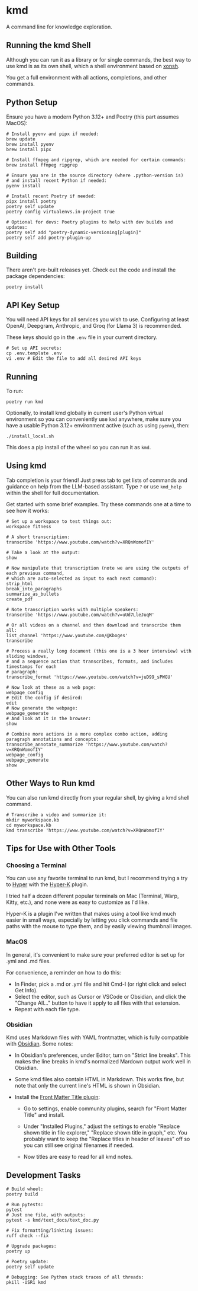 # kmd

A command line for knowledge exploration.

## Running the kmd Shell

Although you can run it as a library or for single commands, the best way to use kmd
is as its own shell, which a shell environment based on [xonsh](https://xon.sh/).

You get a full environment with all actions, completions, and other commands.

## Python Setup

Ensure you have a modern Python 3.12+ and Poetry (this part assumes MacOS):

```shell
# Install pyenv and pipx if needed:
brew update
brew install pyenv
brew install pipx

# Install ffmpeg and ripgrep, which are needed for certain commands:
brew install ffmpeg ripgrep

# Ensure you are in the source directory (where .python-version is)
# and install recent Python if needed:
pyenv install

# Install recent Poetry if needed:
pipx install poetry
poetry self update  
poetry config virtualenvs.in-project true

# Optional for devs: Poetry plugins to help with dev builds and updates:
poetry self add "poetry-dynamic-versioning[plugin]"
poetry self add poetry-plugin-up
```

## Building

There aren't pre-built releases yet. Check out the code and install the package dependencies:

```shell
poetry install
```

## API Key Setup

You will need API keys for all services you wish to use.
Configuring at least OpenAI, Deepgram, Anthropic, and Groq (for Llama 3) is recommended.

These keys should go in the `.env` file in your current directory.

```shell
# Set up API secrets:
cp .env.template .env 
vi .env # Edit the file to add all desired API keys
```

## Running

To run:

```shell
poetry run kmd
```

Optionally, to install kmd globally in current user's Python virtual environment so you can
conveniently use `kmd` anywhere, make sure you have a usable Python 3.12+ environment
active (such as using `pyenv`), then:

```shell
./install_local.sh
```

This does a pip install of the wheel so you can run it as `kmd`.

## Using kmd

Tab completion is your friend! Just press tab to get lists of commands and guidance on
help from the LLM-based assistant. Type `?` or use `kmd_help` within the shell for full
documentation.

Get started with some brief examples. Try these commands one at a time to see how it
works:

```shell
# Set up a workspace to test things out:
workspace fitness

# A short transcription:
transcribe 'https://www.youtube.com/watch?v=XRQnWomofIY'

# Take a look at the output:
show

# Now manipulate that transcription (note we are using the outputs of each previous command,
# which are auto-selected as input to each next command):
strip_html
break_into_paragraphs
summarize_as_bullets
create_pdf

# Note transcription works with multiple speakers:
transcribe 'https://www.youtube.com/watch?v=uUd7LleJuqM'

# Or all videos on a channel and then download and transcribe them all:
list_channel 'https://www.youtube.com/@Kboges'
transcribe

# Process a really long document (this one is a 3 hour interview) with sliding windows,
# and a sequence action that transcribes, formats, and includes timestamps for each
# paragraph:
transcribe_format 'https://www.youtube.com/watch?v=juD99_sPWGU'

# Now look at these as a web page:
webpage_config
# Edit the config if desired:
edit
# Now generate the webpage:
webpage_generate
# And look at it in the browser:
show

# Combine more actions in a more complex combo action, adding paragraph annotations and concepts:
transcribe_annotate_summarize 'https://www.youtube.com/watch?v=XRQnWomofIY'
webpage_config
webpage_generate
show
```

## Other Ways to Run kmd

You can also run kmd directly from your regular shell, by giving a kmd shell
command.

```
# Transcribe a video and summarize it:
mkdir myworkspace.kb
cd myworkspace.kb
kmd transcribe 'https://www.youtube.com/watch?v=XRQnWomofIY'
```

## Tips for Use with Other Tools

### Choosing a Terminal

You can use any favorite terminal to run kmd, but I recommend trying a try to
[Hyper](https://hyper.is/) with the [Hyper-K](https://github.com/jlevy/hyper-k)
plugin.

I tried half a dozen different popular terminals on Mac (Terminal, Warp, Kitty, etc.),
and none were as easy to customize as I'd like.

Hyper-K is a plugin I've written that makes using a tool like kmd much easier
in small ways, especially by letting you click commands and file paths with
the mouse to type them, and by easily viewing thumbnail images.

### MacOS

In general, it's convenient to make sure your preferred editor is set up for
.yml and .md files.

For convenience, a reminder on how to do this:

  - In Finder, pick a .md or .yml file and hit Cmd-I (or right click and select Get Info).
  - Select the editor, such as Cursor or VSCode or Obsidian, and click the "Change All…"
    button to have it apply to all files with that extension.
  - Repeat with each file type.

### Obsidian

Kmd uses Markdown files with YAML frontmatter, which is fully compatible with
[Obsidian](https://obsidian.md/). Some notes:

- In Obsidian's preferences, under Editor, turn on "Strict line breaks". This makes
  the line breaks in kmd's normalized Mardown output work well in Obsidian.

- Some kmd files also contain HTML in Markdown. This works fine, but note that only
  the current line's HTML is shown in Obsidian.

- Install the [Front Matter Title plugin](https://github.com/snezhig/obsidian-front-matter-title):

  - Go to settings, enable community plugins, search for "Front Matter Title" and install.
  
  - Under "Installed Plugins," adjust the settings to enable "Replace shown title in file explorer,"
    "Replace shown title in graph," etc. You probably want to keep the "Replace titles in header
    of leaves" off so you can still see original filenames if needed.

  - Now titles are easy to read for all kmd notes.


## Development Tasks

```
# Build wheel:
poetry build

# Run pytests:
pytest
# Just one file, with outputs:
pytest -s kmd/text_docs/text_doc.py

# Fix formatting/linkting issues:
ruff check --fix

# Upgrade packages:
poetry up

# Poetry update:
poetry self update

# Debugging: See Python stack traces of all threads:
pkill -USR1 kmd
```
